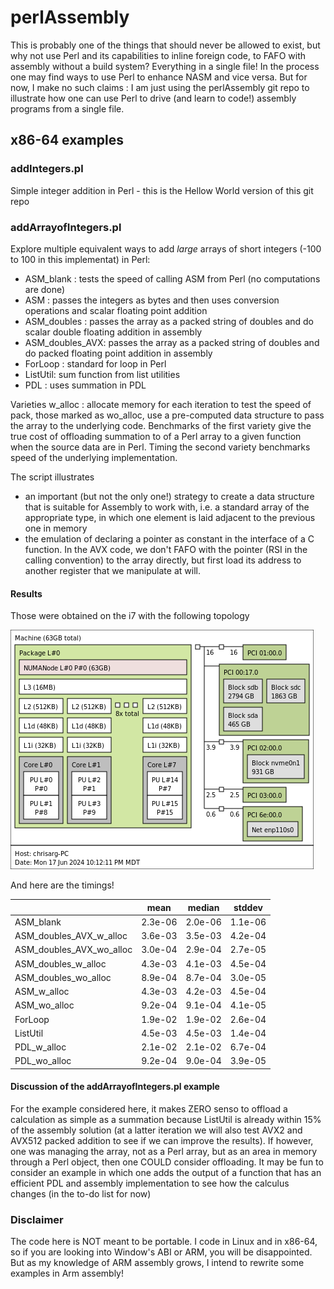 # perlAssembly

This is probably one of the things that should never be allowed to exist, but why not use Perl and its capabilities to inline foreign code, to FAFO with assembly without a build system? Everything in a single file! In the process one may find ways to use Perl to enhance NASM and vice versa. But for now, I make no such claims : I am just using the perlAssembly git repo to illustrate how one can use Perl to drive (and learn to code!) assembly programs from a single file. 

## x86-64 examples

### addIntegers.pl
Simple integer addition in Perl - this is the Hellow World version of this git repo

### addArrayofIntegers.pl
Explore multiple equivalent ways to add *large* arrays of short integers (-100 to 100 in this implementat) in Perl:
* ASM\_blank : tests the speed of calling ASM from Perl (no computations are done)
* ASM : passes the integers as bytes and then uses conversion operations and scalar floating point addition
* ASM\_doubles : passes the array as a packed string of doubles and do scalar double floating addition in assembly
* ASM\_doubles\_AVX: passes the array as a packed string of doubles and do packed floating point addition in assembly
* ForLoop : standard for loop in Perl
* ListUtil: sum function from list utilities
* PDL : uses summation in PDL

Varieties w\_alloc : allocate memory for each iteration to test the speed of pack, those marked
as wo\_alloc, use a pre-computed data structure to pass the array to the underlying code. 
Benchmarks of the first variety give the true cost of offloading summation to of a Perl array to a given 
function when the source data are in Perl. Timing the second variety benchmarks speed of the
underlying implementation.

The script illustrates 
* an important (but not the only one!) strategy to create a data structure
that is suitable for Assembly to work with, i.e. a standard array of the appropriate type, 
in which one element is laid adjacent to the previous one in memory
* the emulation of declaring a pointer as constant in the interface of a C function. In the
AVX code, we don't FAFO with the pointer (RSI in the calling convention) to the array directly,
but first load its address to another register that we manipulate at will.  


#### Results
Those were obtained on the i7 with the following topology

![Topology of system](i7.png)

And here are the timings! 

|                              |  mean  | median | stddev |
|------------------------------|--------|--------|--------|
|ASM\_blank                    | 2.3e-06| 2.0e-06| 1.1e-06|
|ASM\_doubles\_AVX\_w\_alloc   | 3.6e-03| 3.5e-03| 4.2e-04|
|ASM\_doubles\_AVX\_wo\_alloc  | 3.0e-04| 2.9e-04| 2.7e-05|
|ASM\_doubles\_w\_alloc        | 4.3e-03| 4.1e-03| 4.5e-04|
|ASM\_doubles\_wo\_alloc       | 8.9e-04| 8.7e-04| 3.0e-05|
|ASM\_w\_alloc                 | 4.3e-03| 4.2e-03| 4.5e-04|
|ASM\_wo\_alloc                | 9.2e-04| 9.1e-04| 4.1e-05|
|ForLoop                       | 1.9e-02| 1.9e-02| 2.6e-04|
|ListUtil                      | 4.5e-03| 4.5e-03| 1.4e-04|
|PDL\_w\_alloc                 | 2.1e-02| 2.1e-02| 6.7e-04|
|PDL\_wo\_alloc                | 9.2e-04| 9.0e-04| 3.9e-05|

#### Discussion of the addArrayofIntegers.pl example
For the example considered here, it makes ZERO senso to offload a calculation as simple as a 
summation because ListUtil is already within 15% of the assembly solution (at a latter iteration
we will also test AVX2 and AVX512 packed addition to see if we can improve the results). 
If however, one was managing the array, not as a Perl array, but as an area in memory through 
a Perl object, then one COULD consider offloading. It may be fun to consider an example in 
which one adds the output of a function that has an efficient PDL and assembly implementation
to see how the calculus changes (in the to-do list for now)
### Disclaimer
The code here is NOT meant to be portable. I code in Linux and in x86-64, so if you are looking into Window's ABI or ARM, you will be disappointed. But as my knowledge of ARM assembly grows, I intend to rewrite some examples in Arm assembly!
